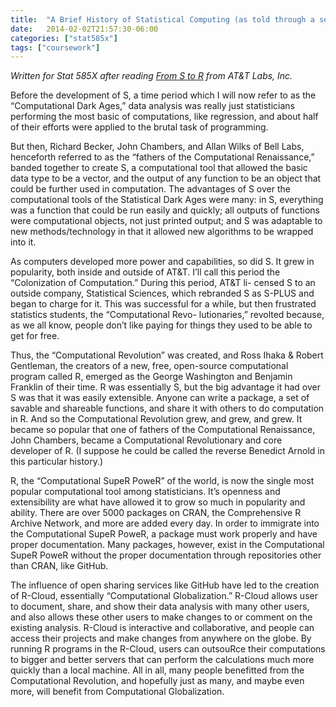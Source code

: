```yaml
---
title:  "A Brief History of Statistical Computing (as told through a series of corny historical references)"
date:   2014-02-02T21:57:30-06:00
categories: ["stat585x"]
tags: ["coursework"]
---
```


*Written for Stat 585X after reading [From S to R](http://www.research.att.com/articles/featured_stories/2013_09/201309_SandR.html?fbid=qg6od6BDX3T) from AT&T Labs, Inc.*

Before the development of S, a time period which I will now refer to as the “Computational Dark Ages,” data analysis was really just statisticians performing the most basic of computations, like regression, and about half of their efforts were applied to the brutal task of programming.

But then, Richard Becker, John Chambers, and Allan Wilks of Bell Labs, henceforth referred to as the “fathers of the Computational Renaissance,” banded together to create S, a computational tool that allowed the basic data type to be a vector, and the output of any function to be an object that could be further used in computation. The advantages of S over the computational tools of the Statistical Dark Ages were many: in S, everything was a function that could be run easily and quickly; all outputs of functions were computational objects, not just printed output; and S was adaptable to new methods/technology in that it allowed new algorithms to be wrapped into it.

As computers developed more power and capabilities, so did S. It grew in popularity, both inside and outside of AT&T. I’ll call this period the “Colonization of Computation.” During this period, AT&T li- censed S to an outside company, Statistical Sciences, which rebranded S as S-PLUS and began to charge for it. This was successful for a while, but then frustrated statistics students, the “Computational Revo- lutionaries,” revolted because, as we all know, people don’t like paying for things they used to be able to get for free.

Thus, the “Computational Revolution” was created, and Ross Ihaka & Robert Gentleman, the creators of a new, free, open-source computational program called R, emerged as the George Washington and Benjamin Franklin of their time. R was essentially S, but the big advantage it had over S was that it was easily extensible. Anyone can write a package, a set of savable and shareable functions, and share it with others to do computation in R. And so the Computational Revolution grew, and grew, and grew. It became so popular that one of fathers of the Computational Renaissance, John Chambers, became a Computational Revolutionary and core developer of R. (I suppose he could be called the reverse Benedict Arnold in this particular history.) 

 R, the “Computational SupeR PoweR” of the world, is now the single most popular computational tool among statisticians. It’s openness and extensibility are what have allowed it to grow so much in popularity and ability. There are over 5000 packages on CRAN, the Comprehensive R Archive Network, and more are added every day. In order to immigrate into the Computational SupeR PoweR, a package must work properly and have proper documentation. Many packages, however, exist in the Computational SupeR PoweR without the proper documentation through repositories other than CRAN, like GitHub.
 
The influence of open sharing services like GitHub have led to the creation of R-Cloud, essentially “Computational Globalization.” R-Cloud allows user to document, share, and show their data analysis with many other users, and also allows these other users to make changes to or comment on the existing analysis. R-Cloud is interactive and collaborative, and people can access their projects and make changes from anywhere on the globe. By running R programs in the R-Cloud, users can outsouRce their computations to bigger and better servers that can perform the calculations much more quickly than a local machine. All in all, many people benefitted from the Computational Revolution, and hopefully just as many, and maybe even more, will benefit from Computational Globalization.